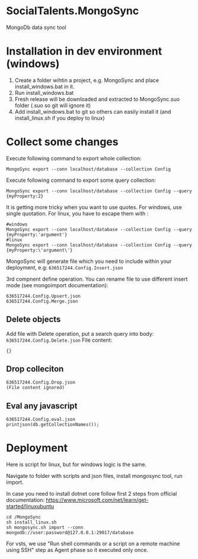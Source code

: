 # SocialTalents.MongoSync
MongoDb data sync tool

# Installation in dev environment (windows)

1. Create a folder wihtin a project, e.g. MongoSync and place install_windows.bat in it.
2. Run install_windows.bat
3. Fresh release will be downloaded and extracted to MongoSync.suo folder (.suo so git will ignore it)
4. Add install_windows.bat to git so others can easily install it (and install_linux.sh if you deploy to linux)

# Collect some changes

Execute following command to export whole collection:
```
MongoSync export --conn localhost/database --collection Config 
```

Execute following command to export some query collection:
```
MongoSync export --conn localhost/database --collection Config --query {myProperty:2}
```

It is getting more tricky when you want to use quotes. For windows, use single quotation. For linux, you have to escape them with \:
```
#windows
MongoSync export --conn localhost/database --collection Config --query {myProperty:'argument'}
#linux
MongoSync export --conn localhost/database --collection Config --query {myProperty:\'argument\'}
```


MongoSync will generate file which you need to include within your deployment, e.g:
`636517244.Config.Insert.json`

3rd compnent define operation. You can rename file to use different insert mode (see mongoimport documentation):
```
636517244.Config.Upsert.json
636517244.Config.Merge.json
```

## Delete objects
Add file with Delete operation, put a search query into body:
`636517244.Config.Delete.json`
File content:
```
{}
```

## Drop colleciton
```
636517244.Config.Drop.json
(File content ignored)
````

## Eval any javascript
```
636517244.Config.eval.json
printjson(db.getCollectionNames());
```

# Deployment

Here is script for linux, but for windows logic is the same. 

Navigate to folder with scripts and json files, install mongosync tool, run import.

In case you need to install dotnet core follow first 2 steps from official documentation: https://www.microsoft.com/net/learn/get-started/linuxubuntu 

```
cd /MongoSync
sh install_linux.sh
sh mongosync.sh import --conn mongodb://user:password@127.0.0.1:29017/database
```

For vsts, we use "Run shell commands or a script on a remote machine using SSH" step as Agent phase so it executed only once.
